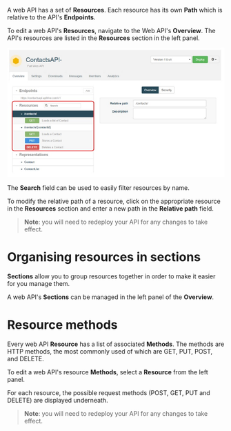 
A web API has a set of **Resources**. Each resource has its own **Path** which is relative to the API's **Endpoints**.

To edit a web API's **Resources**, navigate to the Web API's **Overview**. The API's resources are listed in the **Resources** section in the left panel.

![Resources section](images/resources-section.jpg "Resources section")

The **Search** field can be used to easily filter resources by name.  

To modify the relative path of a resource, click on the appropriate resource in the **Resources** section and enter a new path in the **Relative path** field.

> **Note**: you will need to redeploy your API for any changes to take effect.

# Organising resources in sections

**Sections** allow you to group resources together in order to make it easier for you manage them.

A web API's **Sections** can be managed in the left panel of the **Overview**.

# Resource methods

Every web API **Resource** has a list of associated **Methods**. The methods are HTTP methods, the most commonly used of which are GET, PUT, POST, and DELETE.

To edit a web API's resource **Methods**, select a **Resource** from the left panel.

For each resource, the possible request methods (POST, GET, PUT and DELETE) are displayed underneath.

> **Note**: you will need to redeploy your API for any changes to take effect.
